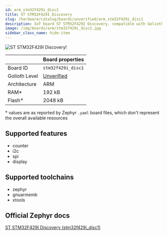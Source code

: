 ```yaml
---
id: arm_stm32f429i_disc1
title: ST STM32F429I Discovery
slug: /hardware/catalog/boards/unverified/arm_stm32f429i_disc1
description: IoT board ST STM32F429I Discovery, compatible with Golioth at unverified level.
image: /img/boards/arm/stm32f429i_disc1.jpg
sidebar_class_name: hide-item
---
```


[//]: # (This is an auto-generated file, do not edit! Changes to it will be lost upon re-generation)

![ST STM32F429I Discovery!](/img/boards/arm/stm32f429i_disc1.jpg "ST STM32F429I Discovery")

|                | Board properties     |
| -------------  | -------------------- |
| Board ID       | `stm32f429i_disc1` |
| Golioth Level  | [Unverified](/hardware#unverified-boards) |
| Architecture   | ARM |
| RAM*           | 192 kB |
| Flash*         | 2048 kB |

\* values are as reported by Zephyr `.yaml` board files, which don't represent the overall available resources



## Supported features

* counter
* i2c
* spi
* display

## Supported toolchains

* zephyr
* gnuarmemb
* xtools

## Official Zephyr docs

[ST STM32F429I Discovery (stm32f429i_disc1)](https://docs.zephyrproject.org/latest/boards/arm/stm32f429i_disc1/doc/index.html)
